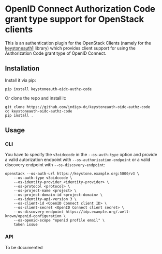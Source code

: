 # OpenID Connect Authorization Code grant type support for OpenStack clients

This is an authentication plugin for the OpenStack Clients (namely for the
[keystoneauth1](https://github.com/openstack/keystoneauth) library) which
provides client support for using the Authorization Code grant type of OpenID
Connect.

## Installation

Install it via pip:

    pip install keystoneauth-oidc-authz-code

Or clone the repo and install it:

    git clone https://github.com/indigo-dc/keystoneauth-oidc-authz-code
    cd keystoneauth-oidc-authz-code
    pip install .

## Usage

### CLI

You have to specify the `v3oidccode` in the `--os-auth-type` option and provide a
valid autorization endpoint with `--os-authorization-endpoint` or a valid discovery
endpoint with `--os-discovery-endpoint`:

    openstack --os-auth-url https://keystone.example.org:5000/v3 \
        --os-auth-type v3oidccode \
        --os-identity-provider <identity-provider> \
        --os-protocol <protocol> \
        --os-project-name <project> \
        --os-project-domain-id <project-domain> \
        --os-identity-api-version 3 \
        --os-client-id <OpenID Connect client ID> \
        --os-client-secret <OpenID Connect client secret> \
        --os-discovery-endpoint https://idp.example.org/.well-known/openid-configuration \
        --os-openid-scope "openid profile email" \
        token issue

### API

To be documented


